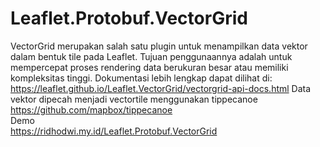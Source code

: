 # Leaflet.Protobuf.VectorGrid
VectorGrid merupakan salah satu plugin untuk menampilkan data vektor dalam bentuk tile pada Leaflet. Tujuan penggunaannya adalah untuk mempercepat proses rendering data berukuran besar atau memiliki kompleksitas tinggi. Dokumentasi lebih lengkap dapat dilihat di:<br/>
https://leaflet.github.io/Leaflet.VectorGrid/vectorgrid-api-docs.html
Data vektor dipecah menjadi vectortile menggunakan tippecanoe https://github.com/mapbox/tippecanoe<br/>
Demo<br />
https://ridhodwi.my.id/Leaflet.Protobuf.VectorGrid
